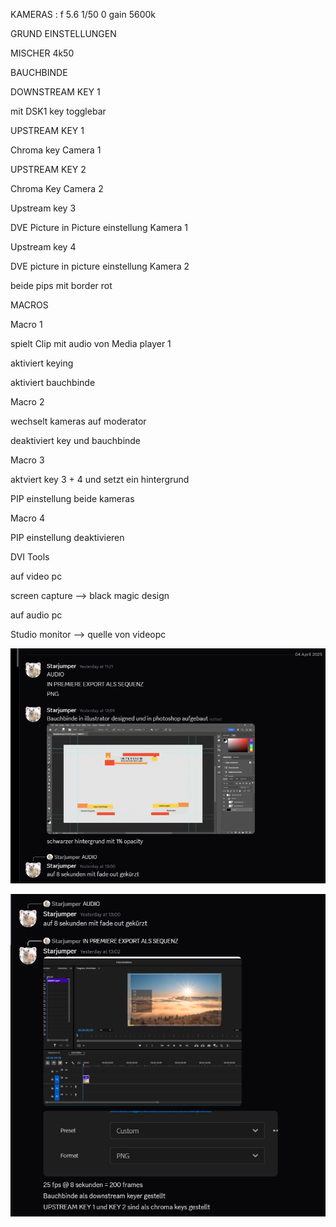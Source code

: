 KAMERAS : f 5.6 1/50 0 gain 5600k

GRUND EINSTELLUNGEN

MISCHER 4k50





BAUCHBINDE

DOWNSTREAM KEY 1

mit DSK1 key togglebar


UPSTREAM KEY 1

Chroma key Camera 1

UPSTREAM KEY 2

Chroma Key Camera 2

Upstream key 3

DVE Picture in Picture einstellung Kamera 1

Upstream key 4

DVE picture in picture einstellung Kamera 2

beide pips mit border rot

MACROS

Macro 1

spielt Clip mit audio von Media player 1

aktiviert keying

aktiviert bauchbinde 

Macro 2

wechselt kameras auf moderator

deaktiviert key und bauchbinde

Macro 3

aktviert key 3 + 4 und setzt ein hintergrund 

PIP einstellung beide kameras

Macro 4

PIP einstellung deaktivieren



DVI Tools 

auf video pc 

screen capture --> black magic design

auf audio pc 

Studio monitor --> quelle von videopc 

![alt text](image-9.png)

![alt text](image-10.png)
